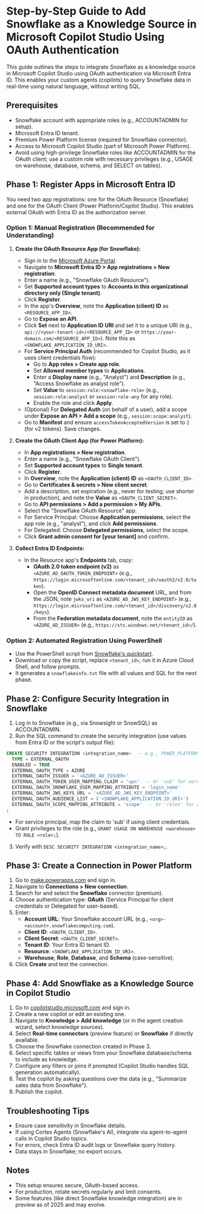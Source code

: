 # Step-by-Step Guide to Add Snowflake as a Knowledge Source in Microsoft Copilot Studio Using OAuth Authentication

This guide outlines the steps to integrate Snowflake as a knowledge source in Microsoft Copilot Studio using OAuth authentication via Microsoft Entra ID. This enables your custom agents (copilots) to query Snowflake data in real-time using natural language, without writing SQL.

## Prerequisites
- Snowflake account with appropriate roles (e.g., ACCOUNTADMIN for setup).
- Microsoft Entra ID tenant.
- Premium Power Platform license (required for Snowflake connector).
- Access to Microsoft Copilot Studio (part of Microsoft Power Platform).
- Avoid using high-privilege Snowflake roles like ACCOUNTADMIN for the OAuth client; use a custom role with necessary privileges (e.g., USAGE on warehouse, database, schema, and SELECT on tables).

## Phase 1: Register Apps in Microsoft Entra ID
You need two app registrations: one for the OAuth Resource (Snowflake) and one for the OAuth Client (Power Platform/Copilot Studio). This enables external OAuth with Entra ID as the authorization server.

### Option 1: Manual Registration (Recommended for Understanding)

1. **Create the OAuth Resource App (for Snowflake):**
   - Sign in to the [Microsoft Azure Portal](https://portal.azure.com).
   - Navigate to **Microsoft Entra ID > App registrations > New registration**.
   - Enter a name (e.g., "Snowflake OAuth Resource").
   - Set **Supported account types** to **Accounts in this organizational directory only (Single tenant)**.
   - Click **Register**.
   - In the app's **Overview**, note the **Application (client) ID** as `<RESOURCE_APP_ID>`.
   - Go to **Expose an API**.
   - Click **Set** next to **Application ID URI** and set it to a unique URI (e.g., `api://<your-tenant-id>/<RESOURCE_APP_ID>` or `https://your-domain.com/<RESOURCE_APP_ID>`). Note this as `<SNOWFLAKE_APPLICATION_ID_URI>`.
   - For **Service Principal Auth** (recommended for Copilot Studio, as it uses client credentials flow):
     - Go to **App roles > Create app role**.
     - Set **Allowed member types** to **Applications**.
     - Enter a **Display name** (e.g., "Analyst") and **Description** (e.g., "Access Snowflake as analyst role").
     - Set **Value** to `session:role:<snowflake-role>` (e.g., `session:role:analyst` or `session:role-any` for any role).
     - Enable the role and click **Apply**.
   - (Optional) For **Delegated Auth** (on behalf of a user), add a scope under **Expose an API > Add a scope** (e.g., `session:scope:analyst`).
   - Go to **Manifest** and ensure `accessTokenAcceptedVersion` is set to `2` (for v2 tokens). Save changes.

2. **Create the OAuth Client App (for Power Platform):**
   - In **App registrations > New registration**.
   - Enter a name (e.g., "Snowflake OAuth Client").
   - Set **Supported account types** to **Single tenant**.
   - Click **Register**.
   - In **Overview**, note the **Application (client) ID** as `<OAUTH_CLIENT_ID>`.
   - Go to **Certificates & secrets > New client secret**.
   - Add a description, set expiration (e.g., never for testing; use shorter in production), and note the **Value** as `<OAUTH_CLIENT_SECRET>`.
   - Go to **API permissions > Add a permission > My APIs**.
   - Select the "Snowflake OAuth Resource" app.
   - For Service Principal: Choose **Application permissions**, select the app role (e.g., "analyst"), and click **Add permissions**.
   - For Delegated: Choose **Delegated permissions**, select the scope.
   - Click **Grant admin consent for [your tenant]** and confirm.

3. **Collect Entra ID Endpoints:**
   - In the Resource app's **Endpoints** tab, copy:
     - **OAuth 2.0 token endpoint (v2)** as `<AZURE_AD_OAUTH_TOKEN_ENDPOINT>` (e.g., `https://login.microsoftonline.com/<tenant_id>/oauth2/v2.0/token`).
     - Open the **OpenID Connect metadata document** URL, and from the JSON, note `jwks_uri` as `<AZURE_AD_JWS_KEY_ENDPOINT>` (e.g., `https://login.microsoftonline.com/<tenant_id>/discovery/v2.0/keys`).
     - From the **Federation metadata document**, note the `entityID` as `<AZURE_AD_ISSUER>` (e.g., `https://sts.windows.net/<tenant_id>/`).

### Option 2: Automated Registration Using PowerShell
- Use the PowerShell script from [Snowflake's quickstart](https://docs.snowflake.com/en/developer-guide/external-oauth/azure-oauth-quickstart).
- Download or copy the script, replace `<tenant_id>`, run it in Azure Cloud Shell, and follow prompts.
- It generates a `snowflakeinfo.txt` file with all values and SQL for the next phase.

## Phase 2: Configure Security Integration in Snowflake
1. Log in to Snowflake (e.g., via Snowsight or SnowSQL) as ACCOUNTADMIN.
2. Run the SQL command to create the security integration (use values from Entra ID or the script's output file):

```sql
CREATE SECURITY INTEGRATION <integration_name>  -- e.g., POWER_PLATFORM_OAUTH
  TYPE = EXTERNAL_OAUTH
  ENABLED = TRUE
  EXTERNAL_OAUTH_TYPE = AZURE
  EXTERNAL_OAUTH_ISSUER = '<AZURE_AD_ISSUER>'
  EXTERNAL_OAUTH_TOKEN_USER_MAPPING_CLAIM = 'upn'  -- Or 'sub' for service principal
  EXTERNAL_OAUTH_SNOWFLAKE_USER_MAPPING_ATTRIBUTE = 'login_name'
  EXTERNAL_OAUTH_JWS_KEYS_URL = '<AZURE_AD_JWS_KEY_ENDPOINT>'
  EXTERNAL_OAUTH_AUDIENCE_LIST = ('<SNOWFLAKE_APPLICATION_ID_URI>')
  EXTERNAL_OAUTH_SCOPE_MAPPING_ATTRIBUTE = 'scope'  -- Or 'roles' for app roles
;
```

   - For service principal, map the claim to 'sub' if using client credentials.
   - Grant privileges to the role (e.g., `GRANT USAGE ON WAREHOUSE <warehouse> TO ROLE <role>;`).
3. Verify with `DESC SECURITY INTEGRATION <integration_name>;`.

## Phase 3: Create a Connection in Power Platform
1. Go to [make.powerapps.com](https://make.powerapps.com) and sign in.
2. Navigate to **Connections > New connection**.
3. Search for and select the **Snowflake** connector (premium).
4. Choose authentication type: **OAuth** (Service Principal for client credentials or Delegated for user-based).
5. Enter:
   - **Account URL**: Your Snowflake account URL (e.g., `<org>-<account>.snowflakecomputing.com`).
   - **Client ID**: `<OAUTH_CLIENT_ID>`.
   - **Client Secret**: `<OAUTH_CLIENT_SECRET>`.
   - **Tenant ID**: Your Entra ID tenant ID.
   - **Resource**: `<SNOWFLAKE_APPLICATION_ID_URI>`.
   - **Warehouse**, **Role**, **Database**, and **Schema** (case-sensitive).
6. Click **Create** and test the connection.

## Phase 4: Add Snowflake as a Knowledge Source in Copilot Studio
1. Go to [copilotstudio.microsoft.com](https://copilotstudio.microsoft.com) and sign in.
2. Create a new copilot or edit an existing one.
3. Navigate to **Knowledge > Add knowledge** (or in the agent creation wizard, select knowledge sources).
4. Select **Real-time connectors** (preview feature) or **Snowflake** if directly available.
5. Choose the Snowflake connection created in Phase 3.
6. Select specific tables or views from your Snowflake database/schema to include as knowledge.
7. Configure any filters or joins if prompted (Copilot Studio handles SQL generation automatically).
8. Test the copilot by asking questions over the data (e.g., "Summarize sales data from Snowflake").
9. Publish the copilot.

## Troubleshooting Tips
- Ensure case sensitivity in Snowflake details.
- If using Cortex Agents (Snowflake's AI), integrate via agent-to-agent calls in Copilot Studio topics.
- For errors, check Entra ID audit logs or Snowflake query history.
- Data stays in Snowflake; no export occurs.

## Notes
- This setup ensures secure, OAuth-based access.
- For production, rotate secrets regularly and limit consents.
- Some features (like direct Snowflake knowledge integration) are in preview as of 2025 and may evolve.